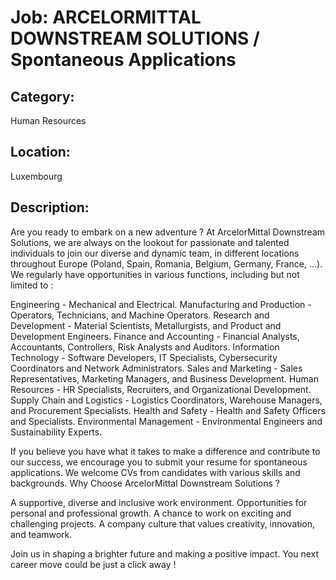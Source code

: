 # Job: ARCELORMITTAL DOWNSTREAM SOLUTIONS / Spontaneous Applications
## Category: 
Human Resources
## Location: 
Luxembourg
## Description:
Are you ready to embark on a new adventure ?
At ArcelorMittal Downstream Solutions, we are always on the lookout for passionate and talented individuals to join our diverse and dynamic team, in different locations throughout Europe (Poland, Spain, Romania, Belgium, Germany, France, …). We regularly have opportunities in various functions, including but not limited to : 

Engineering - Mechanical and Electrical.
Manufacturing and Production - Operators, Technicians, and Machine Operators.
Research and Development - Material Scientists, Metallurgists, and Product and Development Engineers.
Finance and Accounting - Financial Analysts, Accountants, Controllers, Risk Analysts and Auditors.
Information Technology - Software Developers, IT Specialists, Cybersecurity Coordinators and Network Administrators.
Sales and Marketing - Sales Representatives, Marketing Managers, and Business Development.
Human Resources - HR Specialists, Recruiters, and Organizational Development.
Supply Chain and Logistics - Logistics Coordinators, Warehouse Managers, and Procurement Specialists.
Health and Safety - Health and Safety Officers and Specialists.
Environmental Management - Environmental Engineers and Sustainability Experts.

If you believe you have what it takes to make a difference and contribute to our success, we encourage you to submit your resume for spontaneous applications. We welcome CVs from candidates with various skills and backgrounds.
Why Choose ArcelorMittal Downstream Solutions ?

A supportive, diverse and inclusive work environment.
Opportunities for personal and professional growth.
A chance to work on exciting and challenging projects.
A company culture that values creativity, innovation, and teamwork.

Join us in shaping a brighter future and making a positive impact. You next career move could be just a click away !
